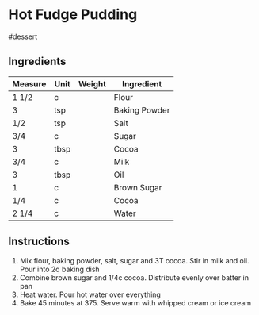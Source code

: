 # Hot Fudge Pudding

#dessert

## Ingredients

Measure | Unit | Weight | Ingredient
--------|------|--------|-----------
1 1/2 | c | | Flour
3 | tsp | | Baking Powder
1/2 | tsp | | Salt
3/4 | c | | Sugar
3 | tbsp | | Cocoa
3/4 | c | | Milk
3 | tbsp | | Oil
1 | c | | Brown Sugar
1/4 | c | | Cocoa
2 1/4 | c | | Water

## Instructions

1. Mix flour, baking powder, salt, sugar and 3T cocoa. Stir in milk and oil. Pour into 2q baking dish
2. Combine brown sugar and 1/4c cocoa. Distribute evenly over batter in pan
3. Heat water. Pour hot water over everything
4. Bake 45 minutes at 375. Serve warm with whipped cream or ice cream
